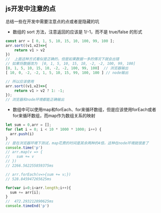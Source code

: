 ## js开发中注意的点
总结一些在开发中需要注意点的点或者是隐藏的坑

- 数组的 sort 方法，注意返回的应该是 1/-1，而不是 true/false 的形式

```js
const arr = [ 0, 1, 5, 10, 15, 10, 100, 99, 100 ];
arr.sort((v1,v2)=>{
    return v1 > v2
})
//  上面这种方式看似是正确的，但是如果数据一多的情况下就会出错
// 如果将数据改为  [0, 1, 5, 10, 15, 10, -2, -2, 100, 99, 100]
[0, 1, 5, 10, 15, 10, -2, -2, 100, 99, 100]  // 浏览器输出
[ 10, 0, -2, -2, 1, 5, 10, 15, 99, 100, 100 ] // node输出

// 所以应该使用
arr.sort((v1,v2)=>{
    return v1 > v2 ? 1: -1;
});
// 浏览器和node环境都能正确输出
```

- 数组中可以使用map和forEach、for来循环数组，但是应该使用forEach或者for来循环数组，而map作为数组关系的映射

```js
let sum = 0,arr = [];
for (let i = 0; i < 10 * 1000 * 1000; i++) {
  arr.push(i)
}
// 是在浏览器环境下测试，map花费的时间是其余两种的4倍，这种在node环境就很差了
console.time('p')
// arr.map(v => {
//   sum += v
// })
// 2266.562255859375ms

// arr.forEach(v=>{sum += v;})
// 528.845947265625ms

for(var i=0;i<arr.length;i++){
  sum += arr[i];
}
//  472.293212890625ms
console.timeEnd('p')
```
